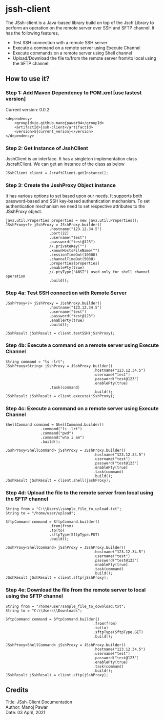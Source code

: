 # jssh-client

The JSsh-client is a Java-based library build on top of the Jsch Library to perform an operation on the remote server over SSH and SFTP channel. It has the following features,

* Test SSH connection with a remote SSH server
* Execute a command on a remote server using Execute Channel
* Execute commands on a remote server using Shell channel
* Upload/Download the file to/from the remote server from/to local using the SFTP channel

## How to use it?

### Step 1: Add Maven Dependency to POM.xml [use lastest version]
Current version: 0.0.2

```
<dependency>
    <groupId>io.github.manojpawar94</groupId>
    <artifactId>jssh-client</artifactId>
    <version>${current_verion}</version>
</dependency>
```

### Step 2: Get Instance of JsshClient
JsshClient is an interface. It has a singleton implementation class JscraftClient. We can get an instance of the class as below

```
JSshClient client = JcraftClient.getInstance();
```

### Step 3: Create the JsshProxy Object instance
It has various options to set based upon our needs. It supports both password-based and SSH key-based authentication mechanism. To set authentication mechanism we need to set respective attributes to the JSshProxy object.

```
java.util.Properties properties = new java.util.Properties();
JSshProxy<?> jSshProxy = JSshProxy.builder()
                    .hostname("123.12.34.5")
                    .port(22)
                    .username("test")
                    .password("test@123")
                    //.privateKey("")
                    .knownHostsFileName("")
                    .sessionTimeOut(10000)
                    .channelTimeOut(5000)
                    .properties(properties)
                    .enablePty(true)
                    //.ptyType("ANSI") used only for shell channel operation
                    .build();
```

### Step 4a: Test SSH connection with Remote Server

```
JSshProxy<?> jSshProxy = JSshProxy.builder()
                    .hostname("123.12.34.5")
                    .username("test")
                    .password("test@123")
                    .enablePty(true)
                    .build();

JSshResult jSshResult = client.testSSH(jSshProxy);
```

### Step 4b: Execute a command on a remote server using Execute Channel

```
String command = "ls -lrt";
JSshProxy<String> jSshProxy = JSshProxy.builder()
                                        .hostname("123.12.34.5")
                                        .username("test")
                                        .password("test@123")
                                        .enablePty(true)
                    .task(command)
                                        .build();
JSshResult jSshResult = client.execute(jSshProxy);
```

### Step 4c: Execute a command on a remote server using Execute Channel

```
ShellCommand command = ShellCommand.builder()
                .command("ls -lrt")
                .command("pwd")
                .command("who i am")
                .build();

JSshProxy<ShellCommand> jSshProxy = JSshProxy.builder()
                                        .hostname("123.12.34.5")
                                        .username("test")
                                        .password("test@123")
                                        .enablePty(true)
                                        .task(command)
                                        .build();
JSshResult jSshResult = client.shell(jSshProxy);
```

### Step 4d: Upload the file to the remote server from local using the SFTP channel

```
String from = "C:\\Users\\sample_file_to_upload.txt";
String to = "/home/user/upload";

SftpCommand command = SftpCommand.builder()
                    .from(from)
                    .to(to)
                    .sftpType(SftpType.PUT)
                    .build();

JSshProxy<ShellCommand> jSshProxy = JSshProxy.builder()
                                        .hostname("123.12.34.5")
                                        .username("test")
                                        .password("test@123")
                                        .enablePty(true)
                                        .task(command)
                                        .build();
JSshResult jSshResult = client.sftp(jSshProxy);
```

### Step 4e: Download the file from the remote server to local using the SFTP channel

```
String from = "/home/user/sample_file_to_download.txt";
String to = "C:\\Users\\Downloads";

SftpCommand command = SftpCommand.builder()
                                        .from(from)
                                        .to(to)
                                        .sftpType(SftpType.GET)
                                        .build();

JSshProxy<ShellCommand> jSshProxy = JSshProxy.builder()
                                        .hostname("123.12.34.5")
                                        .username("test")
                                        .password("test@123")
                                        .enablePty(true)
                                        .task(command)
                                        .build();
JSshResult jSshResult = client.sftp(jSshProxy);
```

## Credits

Title: JSsh-Client Documentation<br>
Author: Manoj Pawar<br>
Date: 03 April, 2021<br>

